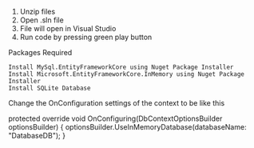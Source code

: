 1. Unzip files
2. Open .sln file
3. File will open in Visual Studio
4. Run code by pressing green play button

Packages Required

    Install MySql.EntityFrameworkCore using Nuget Package Installer
    Install Microsoft.EntityFrameworkCore.InMemory using Nuget Package Installer
    Install SQLite Database

Change the OnConfiguration settings of the context to be like this

 protected override void OnConfiguring(DbContextOptionsBuilder optionsBuilder)
 {
     optionsBuilder.UseInMemoryDatabase(databaseName: "DatabaseDB");
 }

